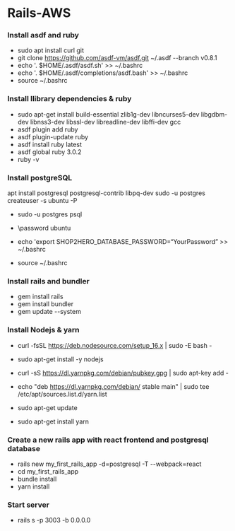 # Rails-AWS
### Install asdf and ruby 

- sudo apt install curl git
- git clone https://github.com/asdf-vm/asdf.git ~/.asdf --branch v0.8.1
- echo '. $HOME/.asdf/asdf.sh' >> ~/.bashrc
- echo '. $HOME/.asdf/completions/asdf.bash' >> ~/.bashrc
- source ~/.bashrc

### Install llibrary dependencies & ruby 
- sudo apt-get install build-essential zlib1g-dev libncurses5-dev libgdbm-dev libnss3-dev libssl-dev libreadline-dev libffi-dev gcc
- asdf plugin add ruby
- asdf plugin-update ruby
- asdf install ruby latest
- asdf global ruby 3.0.2 
- ruby -v

### Install postgreSQL 
apt install postgresql postgresql-contrib libpq-dev
sudo -u postgres createuser -s ubuntu -P
- sudo -u postgres psql
- \password ubuntu 

- echo 'export SHOP2HERO_DATABASE_PASSWORD=“YourPassword” >> ~/.bashrc
- source ~/.bashrc


### Install rails and bundler 
- gem install rails 
- gem install bundler 
- gem update --system


### Install Nodejs & yarn 
- curl -fsSL https://deb.nodesource.com/setup_16.x | sudo -E bash -
- sudo apt-get install -y nodejs

- curl -sS https://dl.yarnpkg.com/debian/pubkey.gpg | sudo apt-key add -
- echo "deb https://dl.yarnpkg.com/debian/ stable main" | sudo tee /etc/apt/sources.list.d/yarn.list
- sudo apt-get update
- sudo apt-get install yarn

### Create a new rails app with react frontend and postgresql database 

- rails new my_first_rails_app -d=postgresql -T --webpack=react 
- cd my_first_rails_app
- bundle install 
- yarn install


### Start server 


- rails s -p 3003 -b 0.0.0.0
